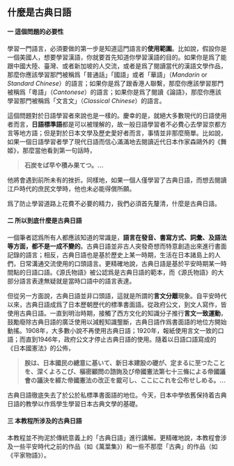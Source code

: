 ## 什麼是古典日語



#### 一	這個問題的必要性

學習一門語言，必須要做的第一步是知道這門語言的**使用範圍**。比如說，假設你是一個美國人，想要學習漢語，你就要首先知道你學習漢語的目的。如果你是爲了能跟中國大陸、臺灣、或者新加坡的人交流，或者是爲了閱讀當代的漢語文學作品，那麼你應該學習那門被稱爲「普通話」「國語」或者「華語」（*Mandarin* or *Standard Chinese*）的語言；如果你是爲了跟香港人聯繫，那麼你應該學習那門被稱爲「粵語」（*Cantonese*）的語言；如果你是爲了閱讀《論語》，那麼你應該學習那門被稱爲「文言文」（*Classical Chinese*）的語言。

這個問題對於日語學習者來說也是一樣的。慶幸的是，就絕大多數現代的日語使用者而言，**日語標準語**都是可以被理解的，故一般日語學習者不必費心去學習京都方言等地方語；但是對於日本文學及歷史愛好者而言，事情並非那麼簡單。比如說，如果一個日語學習者學了現代日語而信心滿滿地去閱讀近代日本作家森鷗外的《舞姬》，那麼當他看到第一句話時，

> **石炭をば早や積み果てつ。…**

他將會遇到前所未有的挫折。同樣地，如果一個人僅學習了古典日語，而想去閱讀江戶時代的庶民文學時，他也未必能得償所願。

爲了防止學習道路上花費不必要的精力，我們必須首先釐清，什麼是古典日語。



#### 二	所以到底什麼是古典日語

一個筆者認爲所有人都應該知道的常識是，**語言在發音、書寫方式、詞彙、及語法等方面，都不是一成不變的**。古典日語並非古人突發奇想而特意創造出來進行書面記錄的語言；相反，古典日語也是基於歷史上某一時期，生活在日本諸島上的人們，日常溝通交流使用的口頭語言。更精確地說，古典日語是基於平安時期某一時間點的日語口語。《源氏物語》被公認爲是古典日語的範本，而《源氏物語》的大部分語言表達無疑就是當時口語中的語言表達。

但從另一方面說，古典日語並非口頭語，這就是所謂的**言文分離**現象。自平安時代以來，古典日語成爲了日本歷朝歷代的標準書面語。從政府公文，到文人寫作，皆使用古典日語。一直到明治時期，接觸了西方文化的知識分子推行**言文一致運動**，鼓勵廢除古典日語的廣泛使用以減輕知識壟斷，古典日語作爲書面語的地位方開始動搖。1908年，大多數小說不再使用古典日語；1920年，報紙使用言文一致的口語；而直到1946年，政府公文才停止古典日語的使用。隨着以日語口語寫成的《日本國憲法》的公佈，

> **朕󠄁は、日本國民の總意に基いて、新日本建設の礎が、定まるに至つたことを、深くよろこび、樞密顧問の諮󠄁詢及び帝󠄁國憲󠄁法第七十三條による帝󠄁國議會の議決を經た帝󠄁國憲󠄁法の改正を裁可し、ここにこれを公󠄁布せしめる。…**

古典日語徹底失去了於公於私標準書面語的地位。今天，日本中學依舊保持着古典日語的教學以作爲學生學習日本古典文學的基礎。



#### 三	本教程所涉及的古典日語

本教程並不拘泥於傳統意義上的「古典日語」進行講解。更精確地說，本教程會涉及一些平安時代之前的作品（如《萬葉集》）和一些不那麼「古典」的作品（如《平家物語》）。

